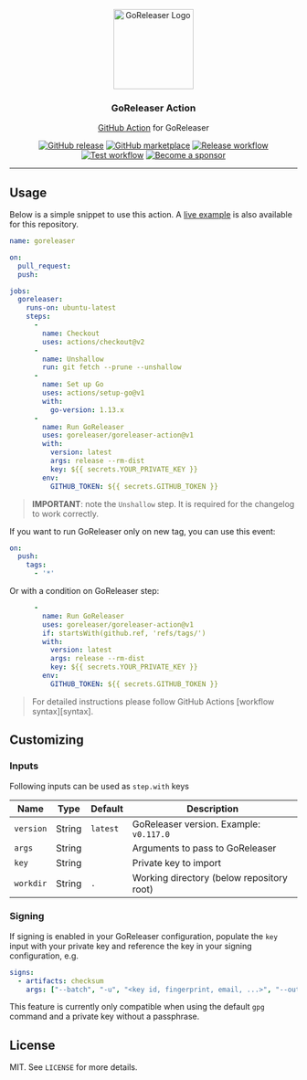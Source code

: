 <p align="center">
  <img alt="GoReleaser Logo" src="https://avatars2.githubusercontent.com/u/24697112?v=3&s=200" height="140" />
  <h3 align="center">GoReleaser Action</h3>
  <p align="center"><a href="https://github.com/features/actions">GitHub Action</a> for GoReleaser</p>
  <p align="center">
    <a href="https://github.com/goreleaser/goreleaser-action/releases/latest"><img alt="GitHub release" src="https://img.shields.io/github/release/goreleaser/goreleaser-action.svg?logo=github&style=flat-square"></a>
    <a href="https://github.com/marketplace/actions/goreleaser-action"><img alt="GitHub marketplace" src="https://img.shields.io/badge/marketplace-goreleaser--action-blue?logo=github&style=flat-square"></a>
    <a href="https://github.com/goreleaser/goreleaser-action/actions?workflow=release"><img alt="Release workflow" src="https://github.com/goreleaser/goreleaser-action/workflows/release/badge.svg"></a>
    <a href="https://github.com/goreleaser/goreleaser-action/actions?workflow=test"><img alt="Test workflow" src="https://github.com/goreleaser/goreleaser-action/workflows/test/badge.svg"></a>
    <a href="https://github.com/sponsors/crazy-max"><img src="https://img.shields.io/badge/sponsor-crazy--max-181717.svg?logo=github&style=flat-square" alt="Become a sponsor"></a>
  </p>
</p>

---

## Usage

Below is a simple snippet to use this action. A [live example](https://github.com/goreleaser/goreleaser-action/actions) is also available for this repository.

```yaml
name: goreleaser

on:
  pull_request:
  push:

jobs:
  goreleaser:
    runs-on: ubuntu-latest
    steps:
      -
        name: Checkout
        uses: actions/checkout@v2
      -
        name: Unshallow
        run: git fetch --prune --unshallow
      -
        name: Set up Go
        uses: actions/setup-go@v1
        with:
          go-version: 1.13.x
      -
        name: Run GoReleaser
        uses: goreleaser/goreleaser-action@v1
        with:
          version: latest
          args: release --rm-dist
          key: ${{ secrets.YOUR_PRIVATE_KEY }}
        env:
          GITHUB_TOKEN: ${{ secrets.GITHUB_TOKEN }}
```

> **IMPORTANT**: note the `Unshallow` step. It is required for the changelog to work correctly.

If you want to run GoReleaser only on new tag, you can use this event:

```yaml
on:
  push:
    tags:
      - '*'
```

Or with a condition on GoReleaser step:

```yaml
      -
        name: Run GoReleaser
        uses: goreleaser/goreleaser-action@v1
        if: startsWith(github.ref, 'refs/tags/')
        with:
          version: latest
          args: release --rm-dist
          key: ${{ secrets.YOUR_PRIVATE_KEY }}
        env:
          GITHUB_TOKEN: ${{ secrets.GITHUB_TOKEN }}
```

> For detailed instructions please follow GitHub Actions [workflow syntax][syntax].

## Customizing

### Inputs

Following inputs can be used as `step.with` keys

| Name          | Type    | Default   | Description                               |
|---------------|---------|-----------|-------------------------------------------|
| `version`     | String  | `latest`  | GoReleaser version. Example: `v0.117.0`   |
| `args`        | String  |           | Arguments to pass to GoReleaser           |
| `key`         | String  |           | Private key to import                     |
| `workdir`     | String  | `.`       | Working directory (below repository root) |

### Signing

If signing is enabled in your GoReleaser configuration, populate the `key` input with your private key
and reference the key in your signing configuration, e.g.

```yaml
signs:
  - artifacts: checksum
    args: ["--batch", "-u", "<key id, fingerprint, email, ...>", "--output", "${signature}", "--detach-sign", "${artifact}"]
```

This feature is currently only compatible when using the default `gpg` command and a private key without a passphrase.

## License

MIT. See `LICENSE` for more details.

